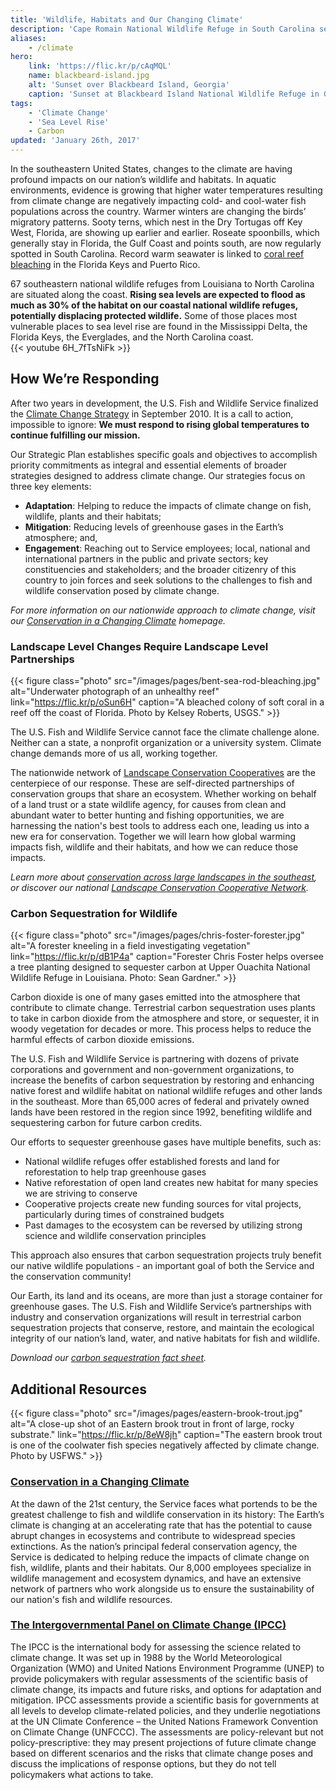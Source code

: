 ```yaml
---
title: 'Wildlife, Habitats and Our Changing Climate'
description: 'Cape Romain National Wildlife Refuge in South Carolina serves as a living laboratory for the U.S. Fish and Wildlife Service to study the impacts of rising sea levels on coastal wildlife and habitats.'
aliases:
    - /climate
hero:
    link: 'https://flic.kr/p/cAqMQL'
    name: blackbeard-island.jpg
    alt: 'Sunset over Blackbeard Island, Georgia'
    caption: 'Sunset at Blackbeard Island National Wildlife Refuge in Georgia. Photo by Molly Martin, USFWS.'
tags:
    - 'Climate Change'
    - 'Sea Level Rise'
    - Carbon
updated: 'January 26th, 2017'
---
```


In the southeastern United States, changes to the climate are having profound impacts on our nation’s wildlife and habitats. In aquatic environments, evidence is growing that higher water temperatures resulting from climate change are negatively impacting cold- and cool-water fish populations across the country. Warmer winters are changing the birds’ migratory patterns. Sooty terns, which nest in the Dry Tortugas off Key West, Florida, are showing up earlier and earlier. Roseate spoonbills, which generally stay in Florida, the Gulf Coast and points south, are now regularly spotted in South Carolina. Record warm seawater is linked to [coral reef bleaching](http://coralreefwatch.noaa.gov/satellite/index.php) in the Florida Keys and Puerto Rico.

67 southeastern national wildlife refuges from Louisiana to North Carolina are situated along the coast. **Rising sea levels are expected to flood as much as 30% of the habitat on our coastal national wildlife refuges, potentially displacing protected wildlife.** Some of those places most vulnerable places to sea level rise are found in the Mississippi Delta, the Florida Keys, the Everglades, and the North Carolina coast.
<br>
{{< youtube 6H_7fTsNiFk >}}

## How We’re Responding

After two years in development, the U.S. Fish and Wildlife Service finalized the [Climate Change Strategy](https://www.fws.gov/home/climatechange/strategy.html) in September 2010. It is a call to action, impossible to ignore:
**We must respond to rising global temperatures to continue fulfilling our mission.**

Our Strategic Plan establishes specific goals and objectives to accomplish priority commitments as integral and essential elements of broader strategies designed to address climate change. Our strategies focus on three key elements:

- **Adaptation**: Helping to reduce the impacts of climate change on fish, wildlife, plants and their habitats;
- **Mitigation**: Reducing levels of greenhouse gases in the Earth’s atmosphere; and,
- **Engagement**: Reaching out to Service employees; local, national and international partners in the public and private sectors; key constituencies and stakeholders; and the broader citizenry of this country to join forces and seek solutions to the challenges to fish and wildlife conservation posed by climate change.

*For more information on our nationwide approach to climate change, visit our [Conservation in a Changing Climate](https://www.fws.gov/home/climatechange/) homepage.*

### Landscape Level Changes Require Landscape Level Partnerships

{{< figure class="photo" src="/images/pages/bent-sea-rod-bleaching.jpg" alt="Underwater photograph of an unhealthy reef" link="https://flic.kr/p/oSun6H" caption="A bleached colony of soft coral in a reef off the coast of Florida. Photo by Kelsey Roberts, USGS." >}}

The U.S. Fish and Wildlife Service cannot face the climate challenge alone. Neither can a state, a nonprofit organization or a university system. Climate change demands more of us all, working together.

The nationwide network of [Landscape Conservation Cooperatives](/landscape-conservation) are the centerpiece of our response. These are self-directed partnerships of conservation groups that share an ecosystem. Whether working on behalf of a land trust or a state wildlife agency, for causes from clean and abundant water to better hunting and fishing opportunities, we are harnessing the nation's best tools to address each one, leading us into a new era for conservation. Together we will learn how global warming impacts fish, wildlife and their habitats, and how we can reduce those impacts.

*Learn more about [conservation across large landscapes in the southeast](/landscape-conservation), or discover our national [Landscape Conservation Cooperative Network](https://lccnetwork.org/).*

### Carbon Sequestration for Wildlife

{{< figure class="photo" src="/images/pages/chris-foster-forester.jpg" alt="A forester kneeling in a field investigating vegetation" link="https://flic.kr/p/dB1P4a" caption="Forester Chris Foster helps oversee a tree planting designed to sequester carbon at Upper Ouachita National Wildlife Refuge in Louisiana. Photo: Sean Gardner." >}}

Carbon dioxide is one of many gases emitted into the atmosphere that contribute to climate change. Terrestrial carbon sequestration uses plants to take in carbon dioxide from the atmosphere and store, or sequester, it in woody vegetation for decades or more. This process helps to reduce the harmful effects of carbon dioxide emissions.

The U.S. Fish and Wildlife Service is partnering with dozens of private corporations and government and non-government organizations, to increase the benefits of carbon sequestration by restoring and enhancing native forest and wildlife habitat on national wildlife refuges and other lands in the southeast. More than 65,000 acres of federal and privately owned lands have been restored in the region since 1992, benefiting wildlife and sequestering carbon for future carbon credits.

Our efforts to sequester greenhouse gases have multiple benefits, such as:
- National wildlife refuges offer established forests and land for reforestation to help trap greenhouse gases
- Native reforestation of open land creates new habitat for many species we are striving to conserve
- Cooperative projects create new funding sources for vital projects, particularly during times of constrained budgets
- Past damages to the ecosystem can be reversed by utilizing strong science and wildlife conservation principles

This approach also ensures that carbon sequestration projects truly benefit our native wildlife populations - an important goal of both the Service and the conservation community!

Our Earth, its land and its oceans, are more than just a storage container for greenhouse gases. The U.S. Fish and Wildlife Service’s partnerships with industry and conservation organizations will result in terrestrial carbon sequestration projects that conserve, restore, and maintain the ecological integrity of our nation’s land, water, and native habitats for fish and wildlife.

*Download our [carbon sequestration fact sheet](/pdf/fact-sheet/carbon-sequestration.pdf).*

## Additional Resources

{{< figure class="photo" src="/images/pages/eastern-brook-trout.jpg" alt="A close-up shot of an Eastern brook trout in front of large, rocky substrate." link="https://flic.kr/p/8eW8jh" caption="The eastern brook trout is one of the coolwater fish species negatively affected by climate change. Photo by USFWS." >}}

### [Conservation in a Changing Climate](https://www.fws.gov/home/climatechange/)

At the dawn of the 21st century, the Service faces what portends to be the greatest challenge to fish and wildlife conservation in its history: The Earth’s climate is changing at an accelerating rate that has the potential to cause abrupt changes in ecosystems and contribute to widespread species extinctions. As the nation’s principal federal conservation agency, the Service is dedicated to helping reduce the impacts of climate change on fish, wildlife, plants and their habitats. Our 8,000 employees specialize in wildlife management and ecosystem dynamics, and have an extensive network of partners who work alongside us to ensure the sustainability of our nation's fish and wildlife resources.

### [The Intergovernmental Panel on Climate Change (IPCC)](http://www.ipcc.ch/)

The IPCC is the international body for assessing the science related to climate change. It was set up in 1988 by the World Meteorological Organization (WMO) and United Nations Environment Programme (UNEP) to provide policymakers with regular assessments of the scientific basis of climate change, its impacts and future risks, and options for adaptation and mitigation. IPCC assessments provide a scientific basis for governments at all levels to develop climate-related policies, and they underlie negotiations at the UN Climate Conference – the United Nations Framework Convention on Climate Change (UNFCCC). The assessments are policy-relevant but not policy-prescriptive: they may present projections of future climate change based on different scenarios and the risks that climate change poses and discuss the implications of response options, but they do not tell policymakers what actions to take.
